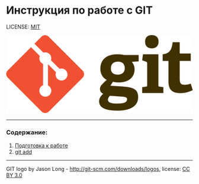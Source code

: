 # Инструкция по работе с GIT

LICENSE: [MIT](./license.md)

![git-logo](./assets/Git-logo.svg)

---

### Содержание:
1. [Подготовка к работе](./first_step.md)
2. [git add](./add.md)


---

GIT logo by Jason Long - http://git-scm.com/downloads/logos, license: [CC BY 3.0](https://creativecommons.org/licenses/by/3.0/legalcode.en)